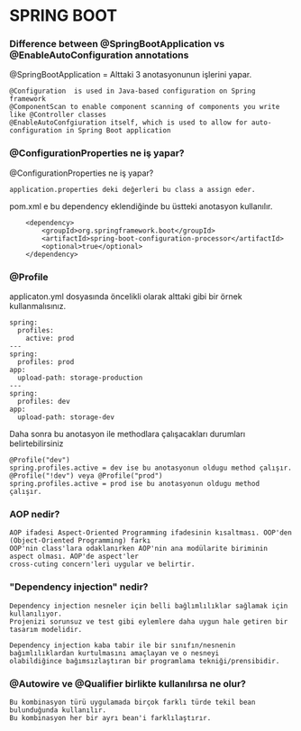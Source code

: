 # SPRING BOOT  

### Difference between @SpringBootApplication vs @EnableAutoConfiguration annotations
@SpringBootApplication = Alttaki 3 anotasyonunun işlerini yapar.
```
@Configuration  is used in Java-based configuration on Spring framework
@ComponentScan to enable component scanning of components you write like @Controller classes
@EnableAutoConfgiuration itself, which is used to allow for auto-configuration in Spring Boot application
```

### @ConfigurationProperties ne iş yapar?
@ConfigurationProperties ne iş yapar?
```
application.properties deki değerleri bu class a assign eder.
```
pom.xml e bu dependency eklendiğinde bu üstteki anotasyon kullanılır.
```
	<dependency>
		<groupId>org.springframework.boot</groupId>
		<artifactId>spring-boot-configuration-processor</artifactId>
		<optional>true</optional>
	</dependency>
```

### @Profile
applicaton.yml dosyasında öncelikli olarak alttaki gibi bir örnek kullanmalısınız.
```
spring:  
  profiles: 
    active: prod
---
spring:  
  profiles: prod
app:  
  upload-path: storage-production
---
spring:  
  profiles: dev
app:  
  upload-path: storage-dev
```
Daha sonra bu anotasyon ile methodlara çalışacakları durumları belirtebilirsiniz
```
@Profile("dev")
spring.profiles.active = dev ise bu anotasyonun oldugu method çalışır.
@Profile("!dev") veya @Profile("prod") 
spring.profiles.active = prod ise bu anotasyonun oldugu method çalışır.
```

### AOP nedir?
```
AOP ifadesi Aspect-Oriented Programming ifadesinin kısaltması. OOP'den (Object-Oriented Programming) farkı 
OOP'nin class'lara odaklanırken AOP'nin ana modülarite biriminin aspect olması. AOP'de aspect'ler 
cross-cuting concern'leri uygular ve belirtir.
```

### "Dependency injection" nedir?
```
Dependency injection nesneler için belli bağlımlılıklar sağlamak için kullanılıyor. 
Projenizi sorunsuz ve test gibi eylemlere daha uygun hale getiren bir tasarım modelidir.
```
```
Dependency injection kaba tabir ile bir sınıfın/nesnenin bağımlılıklardan kurtulmasını amaçlayan ve o nesneyi 
olabildiğince bağımsızlaştıran bir programlama tekniği/prensibidir.
```

### @Autowire ve @Qualifier birlikte kullanılırsa ne olur?
```
Bu kombinasyon türü uygulamada birçok farklı türde tekil bean bulunduğunda kullanılır. 
Bu kombinasyon her bir ayrı bean'i farklılaştırır.
```
